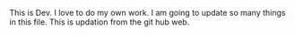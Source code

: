 This is Dev. I love to do my own work. I am going to update so many things in this file.
This is updation from the git hub web.
